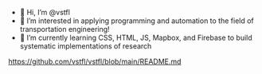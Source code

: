 - 👋 Hi, I’m @vstfl
- 👀 I’m interested in applying programming and automation to the field of transportation engineering!
- 🌱 I’m currently learning CSS, HTML, JS, Mapbox, and Firebase to build systematic implementations of research

https://github.com/vstfl/vstfl/blob/main/README.md
<!---
- ⚡ Fun fact: ...
vstfl/vstfl is a ✨ special ✨ repository because its `README.md` (this file) appears on your GitHub profile.
You can click the Preview link to take a look at your changes.
--->
